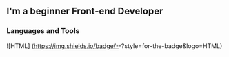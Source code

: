## I'm a beginner Front-end Developer

### Languages and Tools 
![HTML] (https://img.shields.io/badge/-<HTML>-<blue>?style=for-the-badge&logo=HTML)